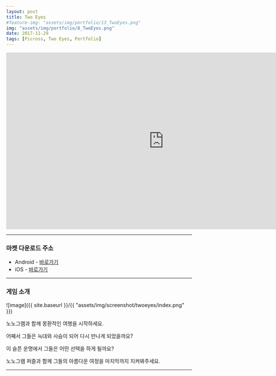 ```yaml
---
layout: post
title: Two Eyes
#feature-img: "assets/img/portfolio/13_TwoEyes.png"
img: "assets/img/portfolio/8_TwoEyes.png"
date: 2017-11-29
tags: [Picross, Two Eyes, Portfolio]
---
```


<center><iframe width="853" height="480" src="https://www.youtube.com/embed/zXmHEOyPPe4" frameborder="0" allowfullscreen></iframe></center>

---

### 마켓 다운로드 주소

* Android - [바로가기](https://play.google.com/store/apps/details?id=com.gamefox.twoeyes)
* iOS - [바로가기](https://itunes.apple.com/us/app/two-eyes-nonogram/id1318151064?ls=1&mt=8)

---

### 게임 소개

![image]({{ site.baseurl }}/{{ "assets/img/screenshot/twoeyes/index.png" }}) 

노노그램과 함께 몽환적인 여행을 시작하세요.

어째서 그들은 늑대와 사슴이 되어 다시 만나게 되었을까요?

이 슬픈 운명에서 그들은 어떤 선택을 하게 될까요?

노노그램 퍼즐과 함께 그들의 아름다운 여정을 마지막까지 지켜봐주세요.


---





